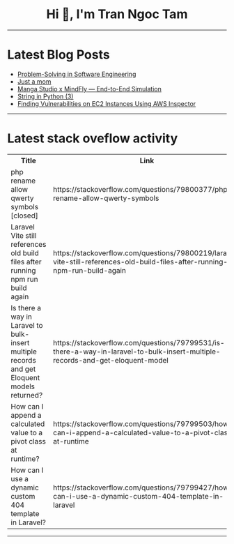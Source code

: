 <h1 align="center">Hi 👋, I'm Tran Ngoc Tam</h1>

---

# Latest Blog Posts 
<!-- BLOG-POST-LIST:START -->
- [Problem-Solving in Software Engineering](https://dev.to/epklein/problem-solving-in-software-engineering-3il9)
- [Just a mom](https://dev.to/karrie_bundyhahn_1c06b/just-a-mom-178d)
- [Manga Studio x MindFly — End-to-End Simulation](https://dev.to/p_thabiwa_0ca34c2f83/manga-studio-x-mindfly-end-to-end-simulation-33j9)
- [String in Python &lpar;3&rpar;](https://dev.to/hyperkai/string-in-python-3-oe2)
- [Finding Vulnerabilities on EC2 Instances Using AWS Inspector](https://dev.to/harshhp/finding-vulnerabilities-on-ec2-instances-using-aws-inspector-1940)
<!-- BLOG-POST-LIST:END -->

---

# Latest stack oveflow activity
<table>
  <tr><th>Title</th><th>Link</th></tr>
  <!-- STACKOVERFLOW:START --><tr><td>php rename allow qwerty symbols [closed]</td><td>https://stackoverflow.com/questions/79800377/php-rename-allow-qwerty-symbols</td></tr><tr><td>Laravel Vite still references old build files after running npm run build again</td><td>https://stackoverflow.com/questions/79800219/laravel-vite-still-references-old-build-files-after-running-npm-run-build-again</td></tr><tr><td>Is there a way in Laravel to bulk-insert multiple records and get Eloquent models returned?</td><td>https://stackoverflow.com/questions/79799531/is-there-a-way-in-laravel-to-bulk-insert-multiple-records-and-get-eloquent-model</td></tr><tr><td>How can I append a calculated value to a pivot class at runtime?</td><td>https://stackoverflow.com/questions/79799503/how-can-i-append-a-calculated-value-to-a-pivot-class-at-runtime</td></tr><tr><td>How can I use a dynamic custom 404 template in Laravel?</td><td>https://stackoverflow.com/questions/79799427/how-can-i-use-a-dynamic-custom-404-template-in-laravel</td></tr><!-- STACKOVERFLOW:END -->
</table>

---


